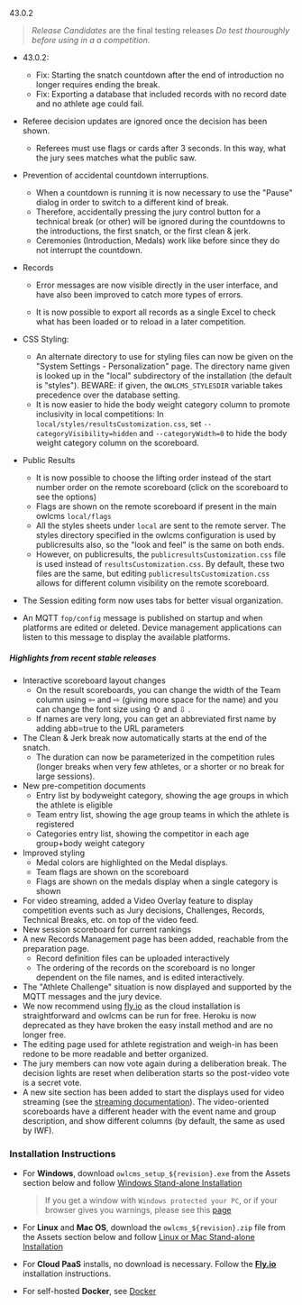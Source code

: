 43.0.2

> *Release Candidates* are the final testing releases
> *Do test thouroughly before using in a a competition.*

- 43.0.2:
  - Fix: Starting the snatch countdown after the end of introduction no longer requires ending the break.
  - Fix: Exporting a database that included records with no record date and no athlete age could fail.
  
- Referee decision updates are ignored once the decision has been shown. 
  - Referees must use flags or cards after 3 seconds. In this way, what the jury sees matches what the public saw.

- Prevention of accidental countdown interruptions.  
  - When a countdown is running it is now necessary to use the "Pause" dialog in order to switch to a different kind of break.
  - Therefore, accidentally pressing the jury control button for a technical break (or other) will be ignored during the countdowns to the introductions, the first snatch, or the first clean & jerk.
  - Ceremonies (Introduction, Medals) work like before since they do not interrupt the countdown.

- Records
  - Error messages are now visible directly in the user interface, and have also been improved to catch more types of errors.

  - It is now possible to export all records as a single Excel to check what has been loaded or to reload in a later competition.
- CSS Styling:  
  - An alternate directory to use for styling files can now be given on the "System Settings - Personalization" page.  The directory name given is looked up in the "local" subdirectory of the installation (the default is "styles").  BEWARE: if given, the `OWLCMS_STYLESDIR` variable takes precedence over the database setting.
  - It is now easier to hide the body weight category column to promote inclusivity in local competitions: In `local/styles/resultsCustomization.css`, set `--categoryVisibility=hidden` and `--categoryWidth=0` to hide the body weight category column on the scoreboard.
- Public Results 
  - It is now possible to choose the lifting order instead of the start number order on the remote scoreboard (click on the scoreboard to see the options)
  - Flags are shown on the remote scoreboard if present in the main owlcms `local/flags`
  - All the styles sheets under `local` are sent to the remote server.  The styles directory specified in the owlcms configuration is used by publicresults also, so the "look and feel" is the same on both ends. 
  - However, on publicresults, the `publicresultsCustomization.css` file is used instead of `resultsCustomization.css`.  By default, these two files are the same, but editing `publicresultsCustomization.css` allows for different column visibility on the remote scoreboard.
- The Session editing form now uses tabs for better visual organization.
- An MQTT `fop/config` message is published on startup and when platforms are edited or deleted.  Device management applications can listen to this message to display the available platforms.

#####  Highlights from recent stable releases

- Interactive scoreboard layout changes
  - On the result scoreboards, you can change the width of the Team column using ⇦ and ⇨ (giving more space for the name) and you can change the font size using ⇧ and ⇩ .
  - If names are very long, you can get an abbreviated first name by adding abb=true to the URL parameters
- The Clean & Jerk break now automatically starts at the end of the snatch.  
  - The duration can now be parameterized in the competition rules (longer breaks when very few athletes, or a shorter or no break for large sessions).
- New pre-competition documents
  - Entry list by bodyweight category, showing the age groups in which the athlete is eligible
  - Team entry list, showing the age group teams in which the athlete is registered
  - Categories entry list, showing the competitor in each age group+body weight category
- Improved styling
  - Medal colors are highlighted on the Medal displays.
  - Team flags are shown on the scoreboard
  - Flags are shown on the medals display when a single category is shown
- For video streaming, added a Video Overlay feature to display competition events such as Jury decisions, Challenges, Records, Technical Breaks, etc. on top of the video feed.
- New session scoreboard for current rankings
- A new Records Management page has been added, reachable from the preparation page.
  - Record definition files can be uploaded interactively 
  - The ordering of the records on the scoreboard is no longer dependent on the file names, and is edited interactively.
- The "Athlete Challenge" situation is now displayed and supported by the MQTT messages and the jury device.
- We now recommend using [fly.io](https://${env.REPO_OWNER}.github.io/${env.O_REPO_NAME}/#/Fly) as the cloud installation is straightforward and owlcms can be run for free. Heroku is now deprecated as they have broken the easy install method and are no longer free.
- The editing page used for athlete registration and weigh-in has been redone to be more readable and better organized.
- The jury members can now vote again during a deliberation break. The decision lights are reset when deliberation starts so the post-video vote is a secret vote. 
- A new site section has been added to start the displays used for video streaming (see the [streaming documentation](https://${env.REPO_OWNER}.github.io/${env.O_REPO_NAME}/#/OBS?id=_2-setup-owlcms-with-some-data)). The video-oriented scoreboards have a different header with the event name and group description, and show different columns (by default, the same as used by IWF).


### **Installation Instructions**

  - For **Windows**, download `owlcms_setup_${revision}.exe` from the Assets section below and follow [Windows Stand-alone Installation](https://${env.REPO_OWNER}.github.io/${env.O_REPO_NAME}/#/LocalWindowsSetup)

    > If you get a window with `Windows protected your PC`, or if your browser gives you warnings, please see this [page](https://owlcms.github.io/owlcms4-prerelease/#/DefenderOff)

  - For **Linux** and **Mac OS**, download the `owlcms_${revision}.zip` file from the Assets section below and follow [Linux or Mac Stand-alone Installation](https://${env.REPO_OWNER}.github.io/${env.O_REPO_NAME}/#/LocalLinuxMacSetup)

  - For **Cloud PaaS** installs, no download is necessary. Follow the **[Fly.io](https://${env.REPO_OWNER}.github.io/${env.O_REPO_NAME}/#Fly)** installation instructions.

  - For self-hosted **Docker**, see [Docker](https://${env.REPO_OWNER}.github.io/${env.O_REPO_NAME}/#/LocalWindowsSetup)

